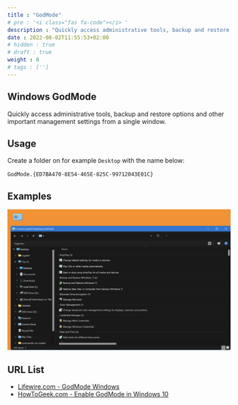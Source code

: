 ```yaml
---
title : "GodMode"
# pre : '<i class="fas fa-code"></i> '
description : "Quickly access administrative tools, backup and restore options and other important management settings from a single window."
date : 2022-08-02T11:55:53+02:00
# hidden : true
# draft : true
weight : 0
# tags : ['']
---
```


## Windows GodMode

Quickly access administrative tools, backup and restore options and other important management settings from a single window.

## Usage

Create a folder on for example `Desktop` with the name below:

```plain
GodMode.{ED7BA470-8E54-465E-825C-99712043E01C}
```

## Examples

![example](images/example1.png)

## URL List

- [Lifewire.com - GodMode Windows](https://www.lifewire.com/god-mode-windows-4154662)
- [HowToGeek.com - Enable GodMode in Windows 10](https://www.howtogeek.com/402458/enable-god-mode-in-windows-10/)
